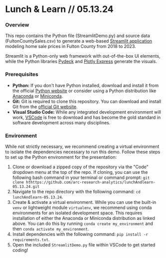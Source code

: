 # Lunch & Learn // 05.13.24

### Overview

This repo contains the Python file (StreamlitDemo.py) and source data (FultonCountySales.csv) to generate a web-based [Streamlit application](https://streamlit.io/) modeling home sale prices in Fulton County from 2018 to 2023.

Streamlit is a Python-only web framework with out-of-the-box UI elements, while the Python libraries [Pydeck](https://deckgl.readthedocs.io/en/latest/) and [Plotly Express](https://plotly.com/python/plotly-express/) generate the visuals.

### Prerequisites

- **Python:** If you don't have Python installed, download and install it from the official [Python website](https://www.python.org/downloads/) or consider using a Python distribution like [Anaconda](https://www.anaconda.com/) or [Miniconda](https://docs.anaconda.com/free/miniconda/index.html).
- **Git:** Git is required to clone this repository. You can download and install Git from the [official Git website](https://git-scm.com/downloads).
- **Visual Studio Code:** While any integrated development environment will work, [VSCode](https://code.visualstudio.com/) is free to download and has become the gold standard in software development across many disciplines.

### Environment

While not strictly necessary, we recommend creating a virtual environment to isolate the dependencies necessary to run this demo. Follow these steps to set up the Python environment for the presentation:

1. Clone or download a zipped copy of the repository via the "Code" dropdown menu at the top of the repo. If cloning, you can use the following bash command in your terminal or command prompt: `git clone hthttps://github.com/arc-research-analytics/lunchAndlearn-05.13.24.git`
2. Navigate to the repo directory with the following command: `cd lunchAndlearn-05.13.24`.
3. Create & activate a virtual environment. While you can use the built-in `venv` or lightweight module `virtualenv`, we recommend using conda environments for an isolated development space. This requires installation of either the Anaconda or Miniconda distribution as linked above. You can do this by running `conda create my_environment` and then `conda activate my_environment`.
4. Install dependencies with the following command: `pip install -r requirements.txt`.
5. Open the included `StreamlitDemo.py` file within VSCode to get started coding!
